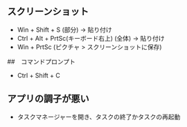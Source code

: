 ## スクリーンショット
- Win + Shift + S (部分) -> 貼り付け
- Ctrl + Alt + PrtSc(キーボード右上) (全体) -> 貼り付け
- Win + PrtSc (ピクチャ > スクリーンショットに保存)

##　コマンドプロンプト
- Ctrl + Shift + C

## アプリの調子が悪い
- タスクマネージャーを開き、タスクの終了かタスクの再起動
